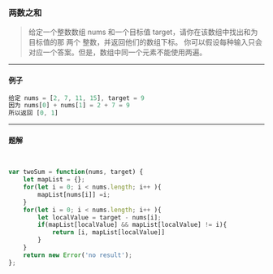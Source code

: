 ### 两数之和


> 给定一个整数数组 nums 和一个目标值 target，请你在该数组中找出和为目标值的那 两个 整数，并返回他们的数组下标。
你可以假设每种输入只会对应一个答案。但是，数组中同一个元素不能使用两遍。

---
#### 例子

```javascript
给定 nums = [2, 7, 11, 15], target = 9
因为 nums[0] + nums[1] = 2 + 7 = 9
所以返回 [0, 1]
```

---

#### 题解

```javascript


var twoSum = function(nums, target) {
    let mapList = {};
    for(let i = 0; i < nums.length; i++ ){
        mapList[nums[i]] =i;
    }
    for(let i = 0; i < nums.length; i++ ){
        let localValue = target - nums[i];
        if(mapList[localValue] && mapList[localValue] != i){
            return [i, mapList[localValue]]
        }
    }
    return new Error('no result');
};
```
